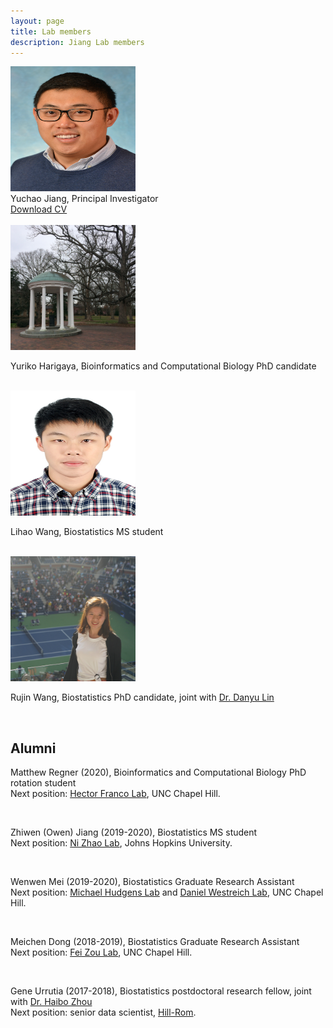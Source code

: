 ```yaml
---
layout: page
title: Lab members
description: Jiang Lab members
---
```


<div class="container">
    <div class="row-fluid">
        <div class="span2">
        <a href="../assets/pics/Yuchao.jpg">
            <img src="../assets/pics/Yuchao.jpg" height="200" width="200" title="Yuchao Jiang" alt="Yuchao Jiang"/>
        </a>
        </div>
    </div>
</div>

<div class="cv">
	Yuchao Jiang, Principal Investigator <br/>
	<a href="https://www.dropbox.com/s/2gs7w0i8kow5glf/CV_Yuchao_Jiang.pdf?dl=0" title="Download CV as PDF">Download CV</a> <br/>
</div>

<br/>

<div class="container">
    <div class="row-fluid">
        <div class="span2">
        <a href="../assets/pics/Yuriko.jpg">
            <img src="../assets/pics/Yuriko.jpg" height="200" width="200" title="Yuriko Harigaya" alt="Yuriko Harigaya"/>
        </a>
        </div>
    </div>
</div>

Yuriko Harigaya, Bioinformatics and Computational Biology PhD candidate

<br/>

<div class="container">
    <div class="row-fluid">
        <div class="span2">
        <a href="../assets/pics/Lihao.jpg">
            <img src="../assets/pics/Lihao.jpg" height="200" width="200" title="Lihao Wang" alt="Lihao Wang"/>
        </a>
        </div>
    </div>
</div>

Lihao Wang, Biostatistics MS student

<br/>

<div class="container">
    <div class="row-fluid">
        <div class="span2">
        <a href="../assets/pics/Rujin.jpg">
            <img src="../assets/pics/Rujin.jpg" height="200" width="200" title="Rujin Wang" alt="Rujin Wang"/>
        </a>
        </div>
    </div>
</div>

Rujin Wang, Biostatistics PhD candidate, joint with [Dr. Danyu Lin](http://sph.unc.edu/adv_profile/danyu-lin-phd/)

<br/>


## Alumni

Matthew Regner (2020), Bioinformatics and Computational Biology PhD rotation student <br/>
Next position: [Hector Franco Lab](https://www.thefrancolab.org/), UNC Chapel Hill.

<br/>

Zhiwen (Owen) Jiang (2019-2020), Biostatistics MS student <br/>
Next position: [Ni Zhao Lab](http://www.biostat.jhsph.edu/~nzhao/), Johns Hopkins University.

<br/>

Wenwen Mei (2019-2020), Biostatistics Graduate Research Assistant <br/>
Next position: [Michael Hudgens Lab](http://www.bios.unc.edu/~mhudgens/) and [Daniel Westreich Lab](https://sph.unc.edu/adv_profile/daniel-westreich/), UNC Chapel Hill.

<br/>

Meichen Dong (2018-2019), Biostatistics Graduate Research Assistant <br/>
Next position: [Fei Zou Lab](https://sph.unc.edu/adv_profile/fei-zou-phd/), UNC Chapel Hill.

<br/>

Gene Urrutia (2017-2018), Biostatistics postdoctoral research fellow, joint with [Dr. Haibo Zhou](http://sph.unc.edu/adv_profile/haibo-zhou-phd/) <br/>
Next position: senior data scientist, [Hill-Rom](https://www.hill-rom.com/usa/).

<br/>
